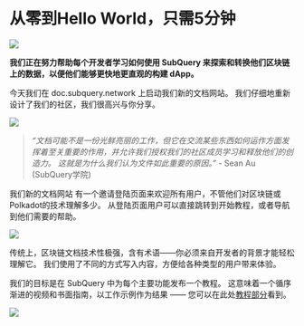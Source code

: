 # 从零到Hello World，只需5分钟

![](https://miro.medium.com/max/1400/1*g51P_PPoseNqEfCBgvpXXA.png)

**我们正在努力帮助每个开发者学习如何使用 SubQuery 来探索和转换他们区块链上的数据，以便他们能够更快地更直观的构建 dApp。**

今天我们在 doc.subquery.network 上启动我们新的文档网站。 我们仔细地重新设计了我们的社区，我们很高兴与你分享。

![](https://miro.medium.com/max/1200/1*snyFSjyQ9q116bmIcaVfsQ.gif)

> _“文档可能不是一份光鲜亮丽的工作，但它在交流某些东西如何运作方面发挥着至关重要的作用，并允许我们授权我们的社区成员学习和释放他们的创造力。 这就是为什么我们认为文件如此重要的原因。”_ - Sean Au (SubQuery学院)

我们新的文档网站 有一个邀请登陆页面来欢迎所有用户，不管他们对区块链或 Polkadot的技术理解多少。 从登陆页面用户可以直接跳转到开始教程，或者导航到他们需要的帮助。

![](https://miro.medium.com/max/1400/1*obZau98aya3Ohtc43DAuEw.png)

传统上，区块链文档技术性极强，含有术语——你必须来自开发者的背景才能轻松理解它。 我们使用了不同的方式写入内容，方便给各种类型的用户带来体验。

我们的目标是在 SubQuery 中为每个主要功能发布一个教程。 这意味着一个循序渐进的视频和书面指南，以工作示例作为结果 —— 您可以在此处[教程部分](https://doc.subquery.network/tutorials_examples/howto.html)看到。

![](https://miro.medium.com/max/1200/1*nxy4aDTaQ0EMGudm0QW09g.gif)
